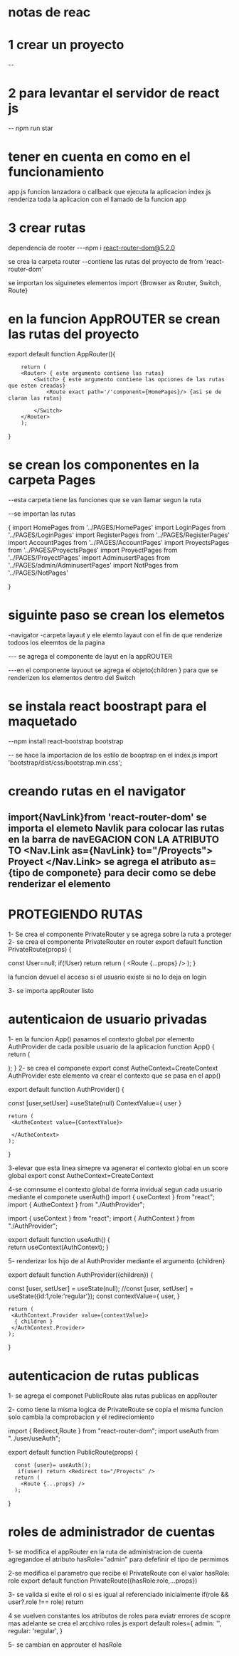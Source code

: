# notas de reac

# 1 crear un proyecto

--   
# 2 para levantar  el servidor de react js
-- npm run star    

# tener en cuenta en como en el funcionamiento

app.js funcion lanzadora o callback que ejecuta la aplicacion
index.js renderiza toda la aplicacion con el llamado de  la funcion app 

# 3 crear rutas
dependencia de rooter
---npm i react-router-dom@5.2.0 

se crea la carpeta router --contiene las rutas del proyecto de from 'react-router-dom'

se importan los siguinetes elementos 
import {Browser as Router,
Switch,
Route}  

# en la funcion AppROUTER se crean las rutas del proyecto
export default function AppRouter(){
    
        return (
        <Router> { este argumento contiene las rutas}
            <Switch> { este argumento contiene las opciones de las rutas que esten creadas}
                <Route exact path='/'component={HomePages}/> {asi se de claran las rutas}
                
            </Switch>
        </Router>
        );
      
      
    
}
# se crean los componentes en la carpeta Pages
--esta carpeta tiene las funciones que se van  llamar segun la ruta

--se importan las rutas

{
import HomePages from '../PAGES/HomePages'
import LoginPages from '../PAGES/LoginPages'
import RegisterPages from '../PAGES/RegisterPages'
import AccountPages from '../PAGES/AccountPages'
import ProyectsPages from '../PAGES/ProyectsPages'
import ProyectPages from '../PAGES/ProyectPages'
import AdminusertPages from '../PAGES/admin/AdminusertPages'
import NotPages from '../PAGES/NotPages'

} 

#  siguinte paso se crean los elemetos 
-navigator
-carpeta layaut y ele  elemto layaut con el fin de que renderize todoos los eleemtos de la pagina 

--- se agrega el componente de layut en la appROUTER

---en el componente layuout se agrega el objeto{children } para que  se renderizen los elementos dentro del Switch


# se instala react boostrapt para el maquetado
--npm install react-bootstrap bootstrap 

-- se hace la importacion de los estilo de booptrap en el index.js
import 'bootstrap/dist/css/bootstrap.min.css';  

# creando rutas en el navigator
import{NavLink}from 'react-router-dom'
se importa el elemeto Navlik para colocar las rutas en la barra de navEGACION CON LA ATRIBUTO TO
 <Nav.Link as={NavLink} to="/Proyects"> Proyect   </Nav.Link>
 se agrega el atributo as={tipo de componete} para decir como se debe renderizar el elemento
 --
            
    


# PROTEGIENDO RUTAS  


1- Se crea el componente PrivateRouter y se agrega sobre la ruta a proteger
 <PrivateRoute exact path="/Account" component={AccountPages} />
2- se crea el componente PrivateRouter en router
export default function PrivateRoute(props) {

  const User=null;
   if(!User) return <Redirect to="/Login" />
  return (
    <Route {...props} />
  );
} 

la funcion devuel el acceso si el usuario existe si no  lo deja en  login

3- se importa appRouter  listo 

# autenticaion de usuario  privadas

1-  en la funcion App() pasamos el contexto global por elemento AuthProvider de cada posible usuario de la aplicacion
function App() {
  return (
   <div>
    <AuthProvider>
    <Routers />
    </AuthProvider>
    </div>
  );
}
2- se crea el componete  export const AutheContext=CreateContext  AuthProvider este elemento va crear el contexto que se pasa en el app()



export default function AuthProvider() {
   
   const [user,setUser] =useState(null)
    ContextValue={
     user
   }
    
    return (
     <AutheContext value={ContextValue}>

     </AutheContext>
    );
  }

  
3-elevar que esta linea simepre va agenerar el contexto global en un score global
export const AutheContext=CreateContext 

4-se comnsume el  contexto  global de forma invidual segun cada usuario mediante  el componete userAuth()
import { useContext } from "react";
import { AutheContext } from "./AuthProvider";

import { useContext } from "react";
import { AuthContext } from "./AuthProvider";


export default function useAuth() {    
     return  useContext(AuthContext);
   } 

5- renderizar los hijo de al AuthProvider  mediante el argumento {children}

export default function AuthProvider({children}) {
   
  const [user, setUser] = useState(null);
 //const [user, setUser] = useState({id:1,role:'regular'});
  const contextValue={
     user,
   }
    
    return (
     <AuthContext.Provider value={contextValue}>
      { children }
     </AuthContext.Provider>
    );
  } 

  # autenticacion de rutas publicas

1- se agrega el componet PublicRoute alas rutas publicas en appRouter
<PublicRoute exact path="/Login" component={LoginPages} />
<PublicRoute exact path="/Register" component={RegisterPages} />

2- como tiene la misma logica de PrivateRoute se copia el misma funcion solo cambia la comprobacion  y el redireciomiento

import { Redirect,Route } from "react-router-dom";
import useAuth from "../user/useAuth";

export default function PublicRoute(props) {
    
      const {user}= useAuth();
       if(user) return <Redirect to="/Proyects" />
      return (
        <Route {...props} />
      );
}


# roles de administrador  de cuentas
1- se modifica el appRouter en  la ruta de administracion de cuenta agregandoe el atributo hasRole="admin" para defefinir el tipo de permimos

 <PrivateRoute hasRole="admin" exact path="/Admin/Users" component={AdminusertPages} />  

2-se  modifica el parametro que recibe el PrivateRoute con el valor hasRole: role
export default function PrivateRoute({hasRole:role,...props}) 

3- se valida si exite el rol o si es igual al referenciado  inicialmente
 if(role && user?.role !== role) return <Redirect to="/Login" />

4 se  vuelven constantes los atributos de roles para eviatr errores de scopre mas adelante se crea el arcchivo
roles js
export default roles={
 admin: '',
 regular: 'regular',
}

5- se cambian en approuter el  hasRole 
    <PrivateRoute hasRole= {roles.admin} exact path="/Admin/Users" component={AdminusertPages} />